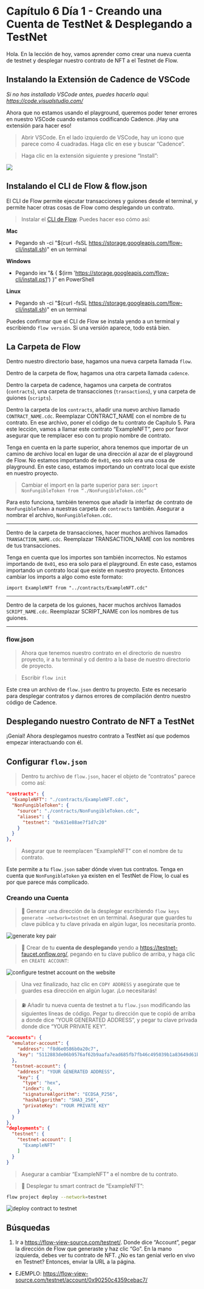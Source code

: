 # Capítulo 6 Día 1 - Creando una Cuenta de TestNet & Desplegando a TestNet

Hola. En la lección de hoy, vamos aprender como crear una nueva cuenta de testnet y desplegar nuestro contrato de NFT a el Testnet de Flow. 

## Instalando la Extensión de Cadence de VSCode

*Si no has installado VSCode antes, puedes hacerlo aquí: https://code.visualstudio.com/*

Ahora que no estamos usando el playground, queremos poder tener errores en nuestro VSCode cuando estamos codificando Cadence. ¡Hay una extensión para hacer eso! 

> Abrir VSCode. En el lado izquierdo de VSCode, hay un icono que parece como 4 cuadradas. Haga clic en ese y buscar “Cadence”.

> Haga clic en la extensión siguiente y presione “Install”:

<img src="https://github.com/emerald-dao/beginner-cadence-course/raw/main/images/cadence-vscode-extension.png" />

## Instalando el CLI de Flow & flow.json

El CLI de Flow permite ejecutar transacciones y guiones desde el terminal, y permite hacer otras cosas de Flow como desplegando un contrato. 

> Instalar el [CLI de Flow](https://docs.onflow.org/flow-cli/install/). Puedes hacer eso cómo así: 

**Mac**
- Pegando sh -ci "$(curl -fsSL https://storage.googleapis.com/flow-cli/install.sh)" en un terminal

**Windows**
- Pegando iex "& { $(irm 'https://storage.googleapis.com/flow-cli/install.ps1') }” en PowerShell

**Linux** 
- Pegando sh -ci "$(curl -fsSL https://storage.googleapis.com/flow-cli/install.sh)" en un terminal

Puedes confirmar que el CLI de Flow se instala yendo a un terminal y escribiendo `flow versión`. Si una versión aparece, todo está bien. 

## La Carpeta de Flow

Dentro nuestro directorio base, hagamos una nueva carpeta llamada `flow`. 

Dentro de la carpeta de flow, hagamos una otra carpeta llamada `cadence`. 

Dentro la carpeta de cadence, hagamos una carpeta de contratos (`contracts`), una carpeta de transacciones (`transactions`), y una carpeta de guiones (`scripts`). 

Dentro la carpeta de los `contracts`, añadir una nuevo archivo llamado `CONTRACT_NAME.cdc`. Reemplazar CONTRACT_NAME con el nombre de tu contrato. En ese archivo, poner el código de tu contrato de Capítulo 5. Para este lección, vamos a llamar este contrato “ExampleNFT”, pero por favor asegurar que te remplacer eso con tu propio nombre de contrato. 

Tenga en cuenta en la parte superior, ahora tenemos que importar de un camino de archivo local en lugar de una dirección al azar de el playground de Flow. No estamos importando de `0x01`, eso solo era una cosa de playground. En este caso, estamos importando un contrato local que existe en nuestro proyecto. 

> Cambiar el import en la parte superior para ser: `import NonFungibleToken from “./NonFungibleToken.cdc”`

Para esto funciona, también tenemos que añadir la interfaz de contrato de `NonFungibleToken` a nuestras carpeta de `contracts` también. Asegurar a nombrar el archivo, `NonFungibleToken.cdc`. 

---

Dentro de la carpeta de transacciones, hacer muchos archivos llamados `TRANSACTION_NAME.cdc`. Reemplazar TRANSACTION_NAME con los nombres de tus transacciones. 

Tenga en cuenta que los importes son también incorrectos. No estamos importando de `0x01`, eso era solo para el playground. En este caso, estamos importando un contrato local que existe en nuestro proyecto. Entonces cambiar los imports a algo como este formato:

```cadence
import ExampleNFT from "../contracts/ExampleNFT.cdc"
```

---

Dentro de la carpeta de los guiones, hacer muchos archivos llamados `SCRIPT_NAME.cdc`. Reemplazar SCRIPT_NAME con los nombres de tus guiones. 

---

### flow.json

> Ahora que tenemos nuestro contrato en el directorio de nuestro proyecto, ir a tu terminal y cd dentro a la base de nuestro directorio de proyecto. 

> Escribir `flow init`

Este crea un archivo de `flow.json` dentro tu proyecto. Este es necesario para desplegar contratos y darnos errores de compilación dentro nuestro código de Cadence. 

## Desplegando nuestro Contrato de NFT a TestNet

¡Genial! Ahora desplegamos nuestro contrato a TestNet así que podemos empezar interactuando con él. 

## Configurar `flow.json`

> Dentro tu archivo de `flow.json`, hacer el objeto de “contratos” parece como así: 

```json
"contracts": {
  "ExampleNFT": "./contracts/ExampleNFT.cdc",
  "NonFungibleToken": {
    "source": "./contracts/NonFungibleToken.cdc",
    "aliases": {
      "testnet": "0x631e88ae7f1d7c20"
    }
  }
},
```

> Asegurar que te reemplacen “ExampleNFT” con el nombre de tu contrato.

Este permite a tu `flow.json` saber dónde viven tus contratos. Tenga en cuenta que `NonFungibleToken` ya existen en el TestNet de Flow, lo cual es por que parece más complicado. 

### Creando una Cuenta

> 🔐 Generar una dirección de la desplegar escribiendo `flow keys generate –network=testnet` en un terminal. Asegurar que guardes tu clave pública y tu clave privada en algún lugar, los necesitaría pronto. 

<img src="https://i.imgur.com/HbF4C73.png" alt="generate key pair" />

> 👛 Crear de tu **cuenta de desplegando** yendo a https://testnet-faucet.onflow.org/, pegando en tu clave publico de arriba, y haga clic en `CREATE ACCOUNT`: 

<img src="https://i.imgur.com/73OjT3K.png" alt="configure testnet account on the website" />

> Una vez finalizado, haz clic en `COPY ADDRESS` y asegúrate que te guardes esa dirección en algún lugar. ¡Lo necesitarás! 

> ⛽️ Añadir tu nueva cuenta de testnet a tu `flow.json` modificando las siguientes líneas de código. Pegar tu dirección que te copió de arriba a donde dice “YOUR GENERATED ADDRESS”, y pegar tu clave privada donde dice “YOUR PRIVATE KEY”. 

```json
"accounts": {
  "emulator-account": {
    "address": "f8d6e0586b0a20c7",
    "key": "5112883de06b9576af62b9aafa7ead685fb7fb46c495039b1a83649d61bff97c"
  },
  "testnet-account": {
    "address": "YOUR GENERATED ADDRESS",
    "key": {
      "type": "hex",
      "index": 0,
      "signatureAlgorithm": "ECDSA_P256",
      "hashAlgorithm": "SHA3_256",
      "privateKey": "YOUR PRIVATE KEY"
    }
  }
},
"deployments": {
  "testnet": {
    "testnet-account": [
      "ExampleNFT"
    ]
  }
}
```

> Asegurar a cambiar “ExampleNFT” a el nombre de tu contrato. 

> 🚀 Desplegar tu smart contract de “ExampleNFT”: 

```sh
flow project deploy --network=testnet
```

<img src="https://github.com/emerald-dao/beginner-cadence-course/raw/main/images/deploy-contract.png" alt="deploy contract to testnet" />

## Búsquedas

1. Ir a https://flow-view-source.com/testnet/. Donde dice “Account”, pegar la dirección de Flow que generaste y haz clic “Go”. En la mano izquierda, debes ver tu contrato de NFT. ¿No es tan genial verlo en vivo en Testnet? Entonces, enviar la URL a la página. 
- EJEMPLO: https://flow-view-source.com/testnet/account/0x90250c4359cebac7/
